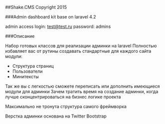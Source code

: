##Shake.CMS Copyright 2015

###Admin dashboard kit base on laravel 4.2

admin access 
login: test@test.ru 
password: admins 

###Описание

Набор готовых классов для реализации админки на laravel
Полностью избавляет вас от рутины создавать стандартные для каждого сайта модули:
* Структура страниц
* Пользователи
* Минитексты

Так же вы с легкостью сможете переписать или дополнить имеющиеся модули для админки
Зачем тратить время на создание админки, когда лучше сконцентрироваться на бизнес логике проекта

Максимально не тронута структура самого фреймворка

Верстка админки основана на Twitter Bootstrap